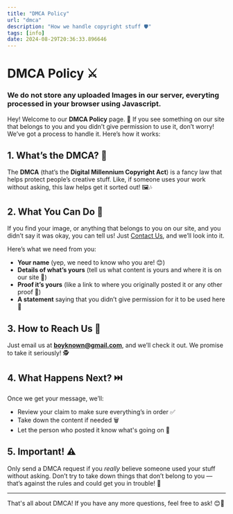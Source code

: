 ```yaml
---
title: "DMCA Policy"
url: "dmca"
description: "How we handle copyright stuff 🛡️"
tags: [info]
date: 2024-08-29T20:36:33.896646
---
```


# DMCA Policy ⚔️

### We do not store any uploaded Images in our server, everyting processed in your browser using Javascript. 


Hey! Welcome to our **DMCA Policy** page. 🌟 If you see something on our site that belongs to you and you didn’t give permission to use it, don’t worry! We’ve got a process to handle it. Here’s how it works:

## 1. What’s the DMCA? 📜

The **DMCA** (that’s the **Digital Millennium Copyright Act**) is a fancy law that helps protect people’s creative stuff. Like, if someone uses your work without asking, this law helps get it sorted out! 🖼️🎶

## 2. What You Can Do 🤔

If you find your image, or anything that belongs to you on our site, and you didn’t say it was okay, you can tell us! Just [Contact Us](/contact-us), and we’ll look into it.

Here’s what we need from you:

- **Your name** (yep, we need to know who you are! 😊)
- **Details of what’s yours** (tell us what content is yours and where it is on our site 🧐)
- **Proof it’s yours** (like a link to where you originally posted it or any other proof 📂)
- **A statement** saying that you didn’t give permission for it to be used here 🙅

## 3. How to Reach Us 📧

Just email us at **[boyknown@gmail.com](mailto:boyknown@gmail.com)**, and we’ll check it out. We promise to take it seriously! 🕵️

## 4. What Happens Next? ⏭️

Once we get your message, we’ll:

- Review your claim to make sure everything’s in order ✅
- Take down the content if needed 🗑️
- Let the person who posted it know what's going on 🔔

## 5. Important! ⚠️

Only send a DMCA request if you *really* believe someone used your stuff without asking. Don’t try to take down things that don’t belong to you — that’s against the rules and could get you in trouble! 😬

---

That's all about DMCA! If you have any more questions, feel free to ask! 😊👋
